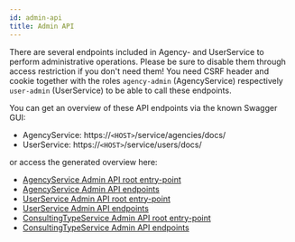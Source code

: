 ```yaml
---
id: admin-api
title: Admin API
---
```


There are several endpoints included in Agency- and UserService to perform administrative operations.
Please be sure to disable them through access restriction if you don't need them!
You need CSRF header and cookie together with the roles `agency-admin` (AgencyService) respectively `user-admin` (UserService) to be able to call these endpoints.

You can get an overview of these API endpoints via the known Swagger GUI:
* AgencyService: https://`<HOST>`/service/agencies/docs/
* UserService: https://`<HOST>`/service/users/docs/

or access the generated overview here:
* [AgencyService Admin API root entry-point](https://github.com/Onlineberatung/documentation/tree/master/docs/backend/admin/agencyservice/RootControllerApi.md)
* [AgencyService Admin API endpoints](https://github.com/Onlineberatung/documentation/tree/master/docs/backend/admin/agencyservice/AdminAgencyControllerApi.md)
* [UserService Admin API root entry-point](https://github.com/Onlineberatung/documentation/tree/master/docs/backend/admin/userservice/RootControllerApi.md)
* [UserService Admin API endpoints](https://github.com/Onlineberatung/documentation/tree/master/docs/backend/admin/userservice/AdminUserControllerApi.md)
* [ConsultingTypeService Admin API root entry-point](https://github.com/Onlineberatung/documentation/tree/master/docs/backend/admin/consultingtypeservice/RootControllerApi.md)
* [ConsultingTypeService Admin API endpoints](https://github.com/Onlineberatung/documentation/tree/master/docs/backend/admin/conultingtypeservice/AdminUserControllerApi.md)